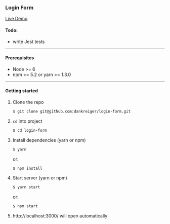 ### Login Form


[Live Demo](https://login-form-kreiger.herokuapp.com/)

#### Todo:

- write Jest tests

***

#### Prerequisites

- Node >= 6
- npm >= 5.2 or yarn >= 1.3.0

***

#### Getting started

1. Clone the repo

    ```sh
    $ git clone git@github.com:dankreiger/login-form.git
    ```

2. `cd` into project

    ```sh
    $ cd login-form
    ```

3. Install dependencies (yarn or npm)

    ```sh
    $ yarn
    ```

    or:

    ```sh
    $ npm install
    ```  

4. Start server (yarn or npm)

    ```sh
    $ yarn start
    ```

    or:

    ```sh
    $ npm start
    ```  

5. http://localhost:3000/ will open automatically
